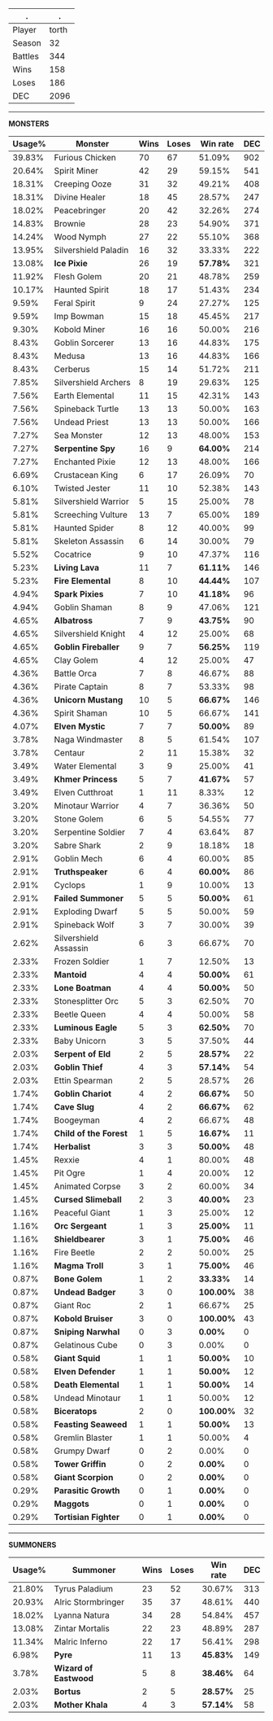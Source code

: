 .|.
|-|-
Player|torth
Season|32
Battles|344
Wins|158
Loses|186
DEC|2096

---
**MONSTERS**

Usage%|Monster|Wins|Loses|Win rate|DEC|
-|-|-|-|-|-|
39.83%|Furious Chicken|70|67|51.09%|902|
20.64%|Spirit Miner|42|29|59.15%|541|
18.31%|Creeping Ooze|31|32|49.21%|408|
18.31%|Divine Healer|18|45|28.57%|247|
18.02%|Peacebringer|20|42|32.26%|274|
14.83%|Brownie|28|23|54.90%|371|
14.24%|Wood Nymph|27|22|55.10%|368|
13.95%|Silvershield Paladin|16|32|33.33%|222|
13.08%|**Ice Pixie**|26|19|**57.78%**|321|
11.92%|Flesh Golem|20|21|48.78%|259|
10.17%|Haunted Spirit|18|17|51.43%|234|
9.59%|Feral Spirit|9|24|27.27%|125|
9.59%|Imp Bowman|15|18|45.45%|217|
9.30%|Kobold Miner|16|16|50.00%|216|
8.43%|Goblin Sorcerer|13|16|44.83%|175|
8.43%|Medusa|13|16|44.83%|166|
8.43%|Cerberus|15|14|51.72%|211|
7.85%|Silvershield Archers|8|19|29.63%|125|
7.56%|Earth Elemental|11|15|42.31%|143|
7.56%|Spineback Turtle|13|13|50.00%|163|
7.56%|Undead Priest|13|13|50.00%|166|
7.27%|Sea Monster|12|13|48.00%|153|
7.27%|**Serpentine Spy**|16|9|**64.00%**|214|
7.27%|Enchanted Pixie|12|13|48.00%|166|
6.69%|Crustacean King|6|17|26.09%|70|
6.10%|Twisted Jester|11|10|52.38%|143|
5.81%|Silvershield Warrior|5|15|25.00%|78|
5.81%|Screeching Vulture|13|7|65.00%|189|
5.81%|Haunted Spider|8|12|40.00%|99|
5.81%|Skeleton Assassin|6|14|30.00%|79|
5.52%|Cocatrice|9|10|47.37%|116|
5.23%|**Living Lava**|11|7|**61.11%**|146|
5.23%|**Fire Elemental**|8|10|**44.44%**|107|
4.94%|**Spark Pixies**|7|10|**41.18%**|96|
4.94%|Goblin Shaman|8|9|47.06%|121|
4.65%|**Albatross**|7|9|**43.75%**|90|
4.65%|Silvershield Knight|4|12|25.00%|68|
4.65%|**Goblin Fireballer**|9|7|**56.25%**|119|
4.65%|Clay Golem|4|12|25.00%|47|
4.36%|Battle Orca|7|8|46.67%|88|
4.36%|Pirate Captain|8|7|53.33%|98|
4.36%|**Unicorn Mustang**|10|5|**66.67%**|146|
4.36%|Spirit Shaman|10|5|66.67%|141|
4.07%|**Elven Mystic**|7|7|**50.00%**|89|
3.78%|Naga Windmaster|8|5|61.54%|107|
3.78%|Centaur|2|11|15.38%|32|
3.49%|Water Elemental|3|9|25.00%|41|
3.49%|**Khmer Princess**|5|7|**41.67%**|57|
3.49%|Elven Cutthroat|1|11|8.33%|12|
3.20%|Minotaur Warrior|4|7|36.36%|50|
3.20%|Stone Golem|6|5|54.55%|77|
3.20%|Serpentine Soldier|7|4|63.64%|87|
3.20%|Sabre Shark|2|9|18.18%|18|
2.91%|Goblin Mech|6|4|60.00%|85|
2.91%|**Truthspeaker**|6|4|**60.00%**|86|
2.91%|Cyclops|1|9|10.00%|13|
2.91%|**Failed Summoner**|5|5|**50.00%**|61|
2.91%|Exploding Dwarf|5|5|50.00%|59|
2.91%|Spineback Wolf|3|7|30.00%|39|
2.62%|Silvershield Assassin|6|3|66.67%|70|
2.33%|Frozen Soldier|1|7|12.50%|13|
2.33%|**Mantoid**|4|4|**50.00%**|61|
2.33%|**Lone Boatman**|4|4|**50.00%**|50|
2.33%|Stonesplitter Orc|5|3|62.50%|70|
2.33%|Beetle Queen|4|4|50.00%|58|
2.33%|**Luminous Eagle**|5|3|**62.50%**|70|
2.33%|Baby Unicorn|3|5|37.50%|44|
2.03%|**Serpent of Eld**|2|5|**28.57%**|22|
2.03%|**Goblin Thief**|4|3|**57.14%**|54|
2.03%|Ettin Spearman|2|5|28.57%|26|
1.74%|**Goblin Chariot**|4|2|**66.67%**|50|
1.74%|**Cave Slug**|4|2|**66.67%**|62|
1.74%|Boogeyman|4|2|66.67%|48|
1.74%|**Child of the Forest**|1|5|**16.67%**|11|
1.74%|**Herbalist**|3|3|**50.00%**|48|
1.45%|Rexxie|4|1|80.00%|48|
1.45%|Pit Ogre|1|4|20.00%|12|
1.45%|Animated Corpse|3|2|60.00%|34|
1.45%|**Cursed Slimeball**|2|3|**40.00%**|23|
1.16%|Peaceful Giant|1|3|25.00%|12|
1.16%|**Orc Sergeant**|1|3|**25.00%**|11|
1.16%|**Shieldbearer**|3|1|**75.00%**|46|
1.16%|Fire Beetle|2|2|50.00%|25|
1.16%|**Magma Troll**|3|1|**75.00%**|46|
0.87%|**Bone Golem**|1|2|**33.33%**|14|
0.87%|**Undead Badger**|3|0|**100.00%**|38|
0.87%|Giant Roc|2|1|66.67%|25|
0.87%|**Kobold Bruiser**|3|0|**100.00%**|43|
0.87%|**Sniping Narwhal**|0|3|**0.00%**|0|
0.87%|Gelatinous Cube|0|3|0.00%|0|
0.58%|**Giant Squid**|1|1|**50.00%**|10|
0.58%|**Elven Defender**|1|1|**50.00%**|12|
0.58%|**Death Elemental**|1|1|**50.00%**|14|
0.58%|Undead Minotaur|1|1|50.00%|12|
0.58%|**Biceratops**|2|0|**100.00%**|32|
0.58%|**Feasting Seaweed**|1|1|**50.00%**|13|
0.58%|Gremlin Blaster|1|1|50.00%|4|
0.58%|Grumpy Dwarf|0|2|0.00%|0|
0.58%|**Tower Griffin**|0|2|**0.00%**|0|
0.58%|**Giant Scorpion**|0|2|**0.00%**|0|
0.29%|**Parasitic Growth**|0|1|**0.00%**|0|
0.29%|**Maggots**|0|1|**0.00%**|0|
0.29%|**Tortisian Fighter**|0|1|**0.00%**|0|

---
**SUMMONERS**

Usage%|Summoner|Wins|Loses|Win rate|DEC|
-|-|-|-|-|-|
21.80%|Tyrus Paladium|23|52|30.67%|313|
20.93%|Alric Stormbringer|35|37|48.61%|440|
18.02%|Lyanna Natura|34|28|54.84%|457|
13.08%|Zintar Mortalis|22|23|48.89%|287|
11.34%|Malric Inferno|22|17|56.41%|298|
6.98%|**Pyre**|11|13|**45.83%**|149|
3.78%|**Wizard of Eastwood**|5|8|**38.46%**|64|
2.03%|**Bortus**|2|5|**28.57%**|25|
2.03%|**Mother Khala**|4|3|**57.14%**|58|
